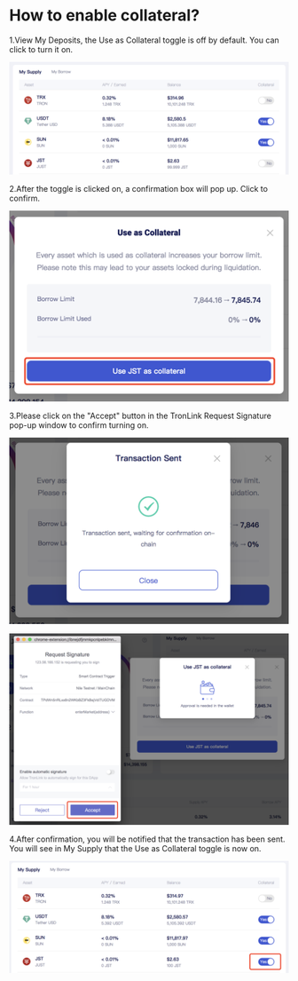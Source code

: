 # How to enable collateral?

1.View My Deposits, the Use as Collateral toggle is off by default. You can click to turn it on.

![](<../../../.gitbook/assets/图片 (12).png>)

2.After the toggle is clicked on, a confirmation box will pop up. Click to confirm.

![](<../../../.gitbook/assets/图片 (16).png>)

3.Please click on the "Accept" button in the TronLink Request Signature pop-up window to confirm turning on.

![](<../../../.gitbook/assets/图片 (19).png>)

![](<../../../.gitbook/assets/图片 (8).png>)

4.After confirmation, you will be notified that the transaction has been sent. You will see in My Supply  that the Use as Collateral toggle is now on.

![](<../../../.gitbook/assets/图片 (14).png>)


